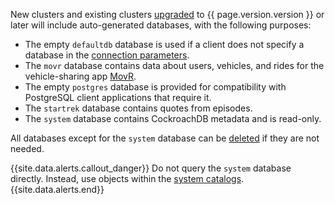 New clusters and existing clusters [upgraded](upgrade-cockroach-version.html) to {{ page.version.version }} or later will include auto-generated databases, with the following purposes:

- The empty `defaultdb` database is used if a client does not specify a database in the [connection parameters](connection-parameters.html).
- The `movr` database contains data about users, vehicles, and rides for the vehicle-sharing app [MovR](movr.html).
- The empty `postgres` database is provided for compatibility with PostgreSQL client applications that require it.
- The `startrek` database contains quotes from episodes.
- The `system` database contains CockroachDB metadata and is read-only.

All databases except for the `system` database can be [deleted](drop-database.html) if they are not needed.

{{site.data.alerts.callout_danger}}
Do not query the `system` database directly. Instead, use objects within the [system catalogs](system-catalogs.html).
{{site.data.alerts.end}}
